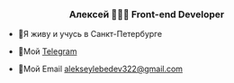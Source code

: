 ### <div align="center">Алексей 👨🏻‍💻 Front-end Developer</div>  
  

- 👋Я живу и учусь в Санкт-Петербурге  
  

- 💬Мой [Telegram](https://t.me/nDpSmm)  
  

- 💬Мой Email alekseylebedev322@gmail.com  
  

<br/>  
